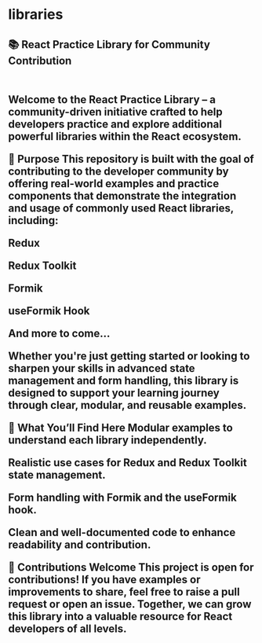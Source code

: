 # libraries
<h2>📚 React Practice Library for Community Contribution<h2/> <br/>
Welcome to the React Practice Library – a community-driven initiative crafted to help developers practice and explore additional powerful libraries within the React ecosystem.

🎯 Purpose
This repository is built with the goal of contributing to the developer community by offering real-world examples and practice components that demonstrate the integration and usage of commonly used React libraries, including:

Redux

Redux Toolkit

Formik

useFormik Hook

And more to come...

Whether you're just getting started or looking to sharpen your skills in advanced state management and form handling, this library is designed to support your learning journey through clear, modular, and reusable examples.

🧰 What You’ll Find Here
Modular examples to understand each library independently.

Realistic use cases for Redux and Redux Toolkit state management.

Form handling with Formik and the useFormik hook.

Clean and well-documented code to enhance readability and contribution.

🙌 Contributions Welcome
This project is open for contributions! If you have examples or improvements to share, feel free to raise a pull request or open an issue. Together, we can grow this library into a valuable resource for React developers of all levels.
